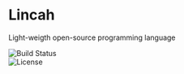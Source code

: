 # Lincah
Light-weigth open-source programming language

![Build Status](https://img.shields.io/github/actions/workflow/status/henxnomercy/lincah/build.yml)  
![License](https://img.shields.io/github/license/henxnomercy/lincah)  